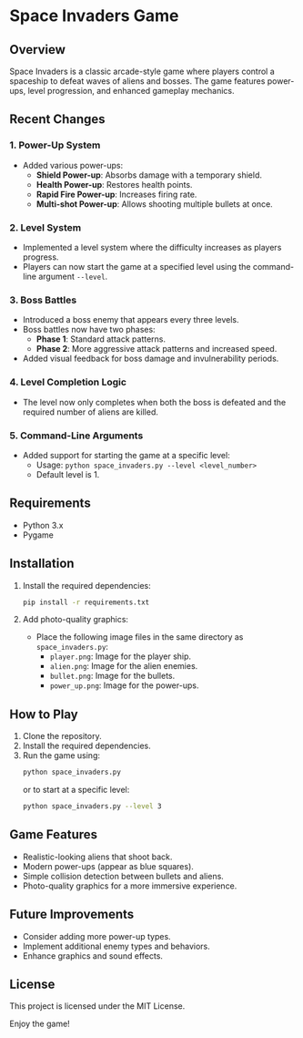 # Space Invaders Game

## Overview
Space Invaders is a classic arcade-style game where players control a spaceship to defeat waves of aliens and bosses. The game features power-ups, level progression, and enhanced gameplay mechanics.

## Recent Changes

### 1. Power-Up System
- Added various power-ups:
  - **Shield Power-up**: Absorbs damage with a temporary shield.
  - **Health Power-up**: Restores health points.
  - **Rapid Fire Power-up**: Increases firing rate.
  - **Multi-shot Power-up**: Allows shooting multiple bullets at once.

### 2. Level System
- Implemented a level system where the difficulty increases as players progress.
- Players can now start the game at a specified level using the command-line argument `--level`.

### 3. Boss Battles
- Introduced a boss enemy that appears every three levels.
- Boss battles now have two phases:
  - **Phase 1**: Standard attack patterns.
  - **Phase 2**: More aggressive attack patterns and increased speed.
- Added visual feedback for boss damage and invulnerability periods.

### 4. Level Completion Logic
- The level now only completes when both the boss is defeated and the required number of aliens are killed.

### 5. Command-Line Arguments
- Added support for starting the game at a specific level:
  - Usage: `python space_invaders.py --level <level_number>`
  - Default level is 1.

## Requirements

- Python 3.x
- Pygame

## Installation

1. Install the required dependencies:

   ```bash
   pip install -r requirements.txt
   ```

2. Add photo-quality graphics:
   - Place the following image files in the same directory as `space_invaders.py`:
     - `player.png`: Image for the player ship.
     - `alien.png`: Image for the alien enemies.
     - `bullet.png`: Image for the bullets.
     - `power_up.png`: Image for the power-ups.

## How to Play
1. Clone the repository.
2. Install the required dependencies.
3. Run the game using:
   ```bash
   python space_invaders.py
   ```
   or to start at a specific level:
   ```bash
   python space_invaders.py --level 3
   ```

## Game Features

- Realistic-looking aliens that shoot back.
- Modern power-ups (appear as blue squares).
- Simple collision detection between bullets and aliens.
- Photo-quality graphics for a more immersive experience.

## Future Improvements
- Consider adding more power-up types.
- Implement additional enemy types and behaviors.
- Enhance graphics and sound effects.

## License
This project is licensed under the MIT License.

Enjoy the game! 